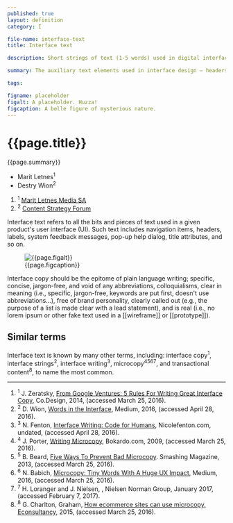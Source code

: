 ```yaml
---
published: true
layout: definition
category: I

file-name: interface-text
title: Interface text

description: Short strings of text (1-5 words) used in digital interfaces to guide exploration, text input, personalization, and the like. Not the same as microcopy.

summary: The auxiliary text elements used in interface design — headers, labels, feedback messages, menu items, et cetera — that help people navigate and use application interfaces, whether for websites, mobile applications, kiosks, wearable devices, appliance panels, analog/digital dashboards or what have you.

tags:

figname: placeholder
figalt: A placeholder. Huzza!
figcaption: A belle figure of mysterious nature.
---
```


<h1 class="term-title">{{page.title}}</h1>

<p class="summary">{{page.summary}}</p>

<section class="contributors">
	<ul class="authors wrap nomark">
		<li>Marit Letnes<sup>1</sup></li>
		<li>Destry Wion<sup>2</sup></li>
	</ul>
	<ol class="affiliations nomark">
		<li><sup>1</sup> <a href="https://maritletnes.no">Marit Letnes Media SA</a></li>
		<li><sup>2</sup> <a href="https://csf.community">Content Strategy Forum</a></li>
	</ol>
</section>

<!-- PRIMARY PARAGRAPH(S) OF DEFINITION -->

Interface text refers to all the bits and pieces of text used in a given product's user interface (UI). Such text includes navigation items, headers, labels, system feedback messages, pop-up help dialog, title attributes, and so on.

<figure><img alt="{{page.figalt}}" src="{% include domain.html %}/csf-glossary/assets/images/{{page.figname}}.png">
	<figcaption>{{page.figcaption}}</figcaption>
</figure>

Interface copy should be the epitome of plain language writing; specific, concise, jargon-free, and void of any abbreviations, colloquialisms, clear in meaning (i.e., specific, jargon-free, keywords are put first, doesn't use abbreviations…), free of brand personality, clearly called out (e.g., the purpose of a list is made clear with a lead statement), and is real (i.e., no lorem ipsum or other fake text used in a [[wireframe]] or [[prototype]]).

## Similar terms

Interface text is known by many other terms, including: interface copy<sup class="ref">1</sup>, interface strings<sup class="ref">2</sup>, interface writing<sup class="ref">3</sup>, microcopy<sup class="ref">4</sup><sup class="ref">5</sup><sup class="ref">6</sup><sup class="ref">7</sup>, and transactional content<sup class="ref">8</sup>, to name the most common.

<hr class="footnotes">

<ol class="references nomark">
	<li><sup>1</sup>
		J. Zeratsky, <a href="http://www.fastcodesign.com/3026463/from-google-ventures-5-rules-for-writing-great-interface-copy">From Google Ventures: 5 Rules For Writing Great Interface Copy</a>, Co.Design, 2014, (accessed March 25, 2016).
	</li>
	<li><sup>2</sup>
		D. Wion, <a href="https://medium.com/@wion/words-in-the-interface-fe963da74e0f#.o9e3pbo54">Words in the Interface</a>, Medium, 2016, (accessed April 28, 2016).
	</li>
	<li><sup>3</sup>
		N. Fenton, <a href="http://nicolefenton.com/interface-writing/">Interface Writing: Code for Humans</a>, Nicolefenton.com, undated, (accessed April 28, 2016).
	</li>
	<li><sup>4</sup>
		J. Porter, <a href="http://bokardo.com/archives/writing-microcopy/">Writing Microcopy</a>, Bokardo.com, 2009, (accessed March 25, 2016).
	</li>
	<li><sup>5</sup>
		B. Beard, <a href="https://www.smashingmagazine.com/2013/06/five-ways-prevent-bad-microcopy/">Five Ways To Prevent Bad Microcopy</a>. Smashing Magazine, 2013, (accessed March 25, 2016).
	</li>
	<li><sup>6</sup>
		N. Babich, <a href="https://uxplanet.org/microcopy-tiny-words-with-a-huge-ux-impact-90140acc6e42#.21lpg1vh7">Microcopy: Tiny Words With A Huge UX Impact</a>, Medium, 2016, (accessed March 25, 2016).
	</li>
	<li><sup>7</sup>
		H. Loranger and J. Nielsen, <a href="https://www.nngroup.com/articles/microcontent-how-to-write-headlines-page-titles-and-subject-lines/"></a>, Nielsen Norman Group, January 2017, (accessed February 7, 2017).
	</li>
	<li><sup>8</sup>
		G. Charlton, Graham, <a href="https://econsultancy.com/blog/66638-how-ecommerce-sites-can-use-microcopy/">How ecommerce sites can use microcopy, Econsultancy</a>, 2015, (accessed March 25, 2016).
	</li>
</ol>

